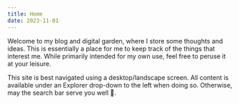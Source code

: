 ```yaml
---
title: Home
date: 2023-11-01
---
```

Welcome to my blog and digital garden, where I store some thoughts and ideas. This is essentially a place for me to keep track of the things that interest me. While primarily intended for my own use, feel free to peruse it at your leisure. 

This site is best navigated using a desktop/landscape screen. All content is available under an Explorer drop-down to the left when doing so. Otherwise, may the search bar serve you well 🤷.